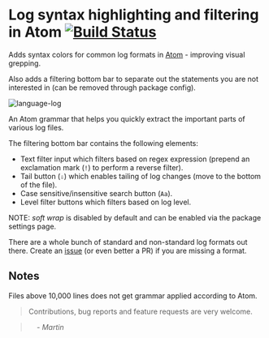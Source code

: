 # Log syntax highlighting and filtering in Atom [![Build Status](https://travis-ci.org/mrodalgaard/language-log.svg)](https://travis-ci.org/mrodalgaard/language-log)

Adds syntax colors for common log formats in [Atom](https://atom.io/) - improving visual grepping.

Also adds a filtering bottom bar to separate out the statements you are not interested in (can be removed through package config).

![language-log](https://raw.githubusercontent.com/mrodalgaard/language-log/master/screenshots/preview.png)

An Atom grammar that helps you quickly extract the important parts of various log files.

The filtering bottom bar contains the following elements:

* Text filter input which filters based on regex expression (prepend an exclamation mark (`!`) to perform a reverse filter).
* Tail button (`⇩`) which enables tailing of log changes (move to the bottom of the file).
* Case sensitive/insensitive search button (`Aa`).
* Level filter buttons which filters based on log level.

NOTE: *soft wrap* is disabled by default and can be enabled via the package settings page.

There are a whole bunch of standard and non-standard log formats out there. Create an [issue](https://github.com/mrodalgaard/language-log/issues/new) (or even better a PR) if you are missing a format.

## Notes

Files above 10,000 lines does not get grammar applied according to Atom.

> Contributions, bug reports and feature requests are very welcome.

> &nbsp; &nbsp; _- Martin_
